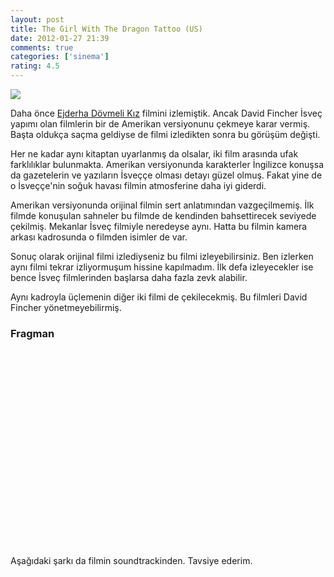 ```yaml
---
layout: post
title: The Girl With The Dragon Tattoo (US)
date: 2012-01-27 21:39
comments: true
categories: ['sinema']
rating: 4.5
---
```

<img class="left" src="http://onurbaykal.com/uploads/2012/01/Girl-With-the-Dragon-Tattoo.jpg"/>

Daha önce <a href="http://onurbaykal.com/2010/09/the-girl-with-the-dragon-tattoo/">Ejderha Dövmeli Kız</a> filmini izlemiştik. Ancak David Fincher İsveç yapımı olan filmlerin bir de Amerikan versiyonunu çekmeye karar vermiş. Başta oldukça saçma geldiyse de filmi izledikten sonra bu görüşüm değişti.

Her ne kadar aynı kitaptan uyarlanmış da olsalar, iki film arasında ufak farklılıklar bulunmakta. Amerikan versiyonunda karakterler İngilizce konuşsa da gazetelerin ve yazıların İsveççe olması detayı güzel olmuş. Fakat yine de o İsveççe'nin soğuk havası filmin atmosferine daha iyi giderdi.

Amerikan versiyonunda orijinal filmin sert anlatımından vazgeçilmemiş. İlk filmde konuşulan sahneler bu filmde de kendinden bahsettirecek seviyede çekilmiş. Mekanlar İsveç filmiyle neredeyse aynı. Hatta bu filmin kamera arkası kadrosunda o filmden isimler de var.

Sonuç olarak orijinal filmi izlediyseniz bu filmi izleyebilirsiniz. Ben izlerken aynı filmi tekrar izliyormuşum hissine kapılmadım. İlk defa izleyecekler ise bence İsveç filmlerinden başlarsa daha fazla zevk alabilir.

Aynı kadroyla üçlemenin diğer iki filmi de çekilecekmiş. Bu filmleri David Fincher yönetmeyebilirmiş.

<h3>Fragman</h3>

<object width="560" height="315"><param name="movie" value="http://www.youtube.com/v/WVLvMg62RPA?version=3&amp;hl=en_US&amp;rel=0"></param><param name="allowFullScreen" value="true"></param><param name="allowscriptaccess" value="always"></param><embed src="http://www.youtube.com/v/WVLvMg62RPA?version=3&amp;hl=en_US&amp;rel=0" type="application/x-shockwave-flash" width="560" height="315" allowscriptaccess="always" allowfullscreen="true"></embed></object>

Aşağıdaki şarkı da filmin soundtrackinden. Tavsiye ederim.

<object width="420" height="315"><param name="movie" value="http://www.youtube.com/v/fkP3urtYCkc?version=3&amp;hl=en_US&amp;rel=0"></param><param name="allowFullScreen" value="true"></param><param name="allowscriptaccess" value="always"></param><embed src="http://www.youtube.com/v/fkP3urtYCkc?version=3&amp;hl=en_US&amp;rel=0" type="application/x-shockwave-flash" width="420" height="315" allowscriptaccess="always" allowfullscreen="true"></embed></object>
